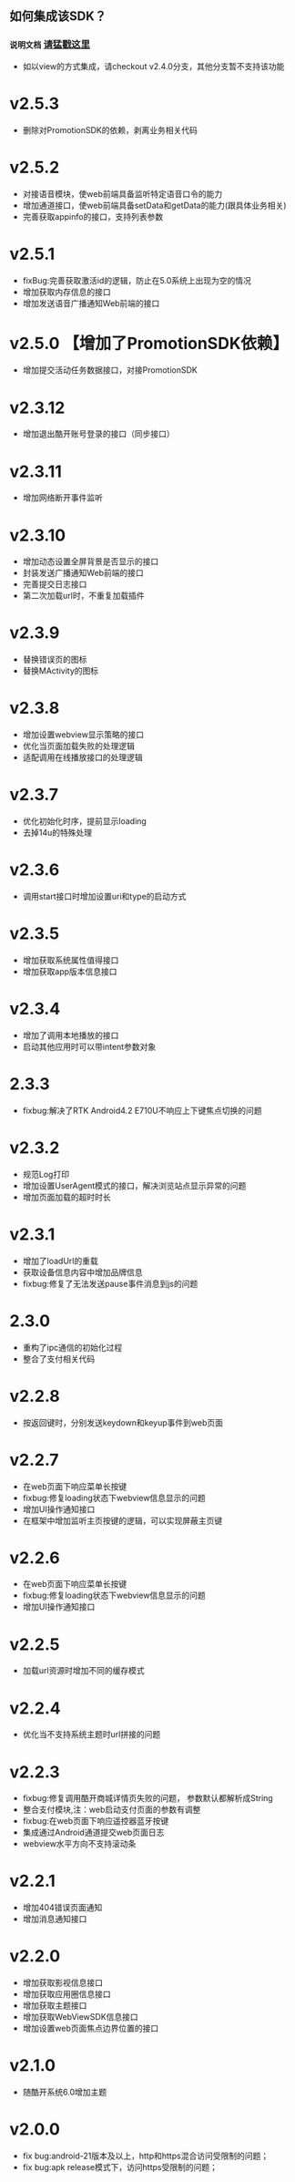 ## 如何集成该SDK？

### ``说明文档`` [请猛戳这里](https://github.com/fanyanbo/CoocaaOSWebViewSDK/blob/feature-20180309/README.md)

* 如以view的方式集成，请checkout v2.4.0分支，其他分支暂不支持该功能
  
v2.5.3
==================
 * 删除对PromotionSDK的依赖，剥离业务相关代码

v2.5.2
==================
 * 对接语音模块，使web前端具备监听特定语音口令的能力
 * 增加通道接口，使web前端具备setData和getData的能力(跟具体业务相关)
 * 完善获取appinfo的接口，支持列表参数     
 
v2.5.1
==================
 * fixBug:完善获取激活id的逻辑，防止在5.0系统上出现为空的情况
 * 增加获取内存信息的接口
 * 增加发送语音广播通知Web前端的接口

v2.5.0  【增加了PromotionSDK依赖】
==================
 * 增加提交活动任务数据接口，对接PromotionSDK
 
v2.3.12 
==================
 * 增加退出酷开账号登录的接口（同步接口）
 
v2.3.11 
==================
 * 增加网络断开事件监听
 
v2.3.10 
==================
 * 增加动态设置全屏背景是否显示的接口
 * 封装发送广播通知Web前端的接口
 * 完善提交日志接口
 * 第二次加载url时，不重复加载插件

v2.3.9 
==================
 * 替换错误页的图标
 * 替换MActivity的图标

v2.3.8 
==================
 * 增加设置webview显示策略的接口
 * 优化当页面加载失败的处理逻辑
 * 适配调用在线播放接口的处理逻辑

v2.3.7
==================
 * 优化初始化时序，提前显示loading
 * 去掉14u的特殊处理

v2.3.6
==================
 * 调用start接口时增加设置uri和type的启动方式

v2.3.5 
==================
 * 增加获取系统属性值得接口
 * 增加获取app版本信息接口

v2.3.4 
==================
 * 增加了调用本地播放的接口
 * 启动其他应用时可以带intent参数对象
 
2.3.3 
==================
 * fixbug:解决了RTK Android4.2 E710U不响应上下键焦点切换的问题

v2.3.2
==================
 * 规范Log打印
 * 增加设置UserAgent模式的接口，解决浏览站点显示异常的问题
 * 增加页面加载的超时时长

v2.3.1
==================
 * 增加了loadUrl的重载
 * 获取设备信息内容中增加品牌信息
 * fixbug:修复了无法发送pause事件消息到js的问题

2.3.0 
==================
 * 重构了ipc通信的初始化过程
 * 整合了支付相关代码

v2.2.8 
==================
* 按返回键时，分别发送keydown和keyup事件到web页面

v2.2.7 
==================
 * 在web页面下响应菜单长按键
 * fixbug:修复loading状态下webview信息显示的问题
 * 增加UI操作通知接口
 * 在框架中增加监听主页按键的逻辑，可以实现屏蔽主页键

v2.2.6 
==================
 * 在web页面下响应菜单长按键
 * fixbug:修复loading状态下webview信息显示的问题
 * 增加UI操作通知接口

v2.2.5 
==================
* 加载url资源时增加不同的缓存模式

v2.2.4 
==================
* 优化当不支持系统主题时url拼接的问题

v2.2.3
==================
 * fixbug:修复调用酷开商城详情页失败的问题， 参数默认都解析成String
 * 整合支付模块,注：web启动支付页面的参数有调整
 * fixbug:在web页面下响应遥控器蓝牙按键
 * 集成通过Android通道提交web页面日志
 * webview水平方向不支持滚动条

v2.2.1 
==================
 * 增加404错误页面通知
 * 增加消息通知接口

v2.2.0 
==================
 * 增加获取影视信息接口
 * 增加获取应用圈信息接口
 * 增加获取主题接口
 * 增加获取WebViewSDK信息接口
 * 增加设置web页面焦点边界位置的接口

v2.1.0 
==================
* 随酷开系统6.0增加主题

v2.0.0
==================
 * fix bug:android-21版本及以上，http和https混合访问受限制的问题；
 * fix bug:apk release模式下，访问https受限制的问题；

